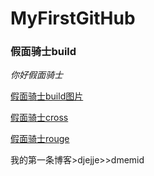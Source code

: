 # MyFirstGitHub

### 假面骑士build


*你好假面骑士*

[假面骑士build图片](https://ss0.bdstatic.com/94oJfD_bAAcT8t7mm9GUKT-xh_/timg?image&quality=100&size=b4000_4000&sec=1600772077&di=6f4ebab42cf074a48523822db89b02b9&src=http://pic.wodingche.com/carimg/scesthcqx.jpeg)

[ 假面骑士cross](https://timgsa.baidu.com/timgimage&quality=80&size=b9999_10000&sec=1600865436886&di=4371093a9302883555df622f51503f38&imgtype=0&src=http%3A%2F%2Fi0.hdslb.com%2Fbfs%2Fface%2F9943c9f4816853905833a6b464d9f33e1fc00ab7.jpg)

[ 假面骑士rouge](https://ss1.bdstatic.com/70cFvXSh_Q1YnxGkpoWK1HF6hhy/it/u=3253535659,501386820&fm=26&gp=0.jpg)

我的第一条博客>djejje>>dmemid
